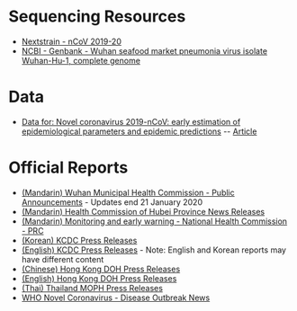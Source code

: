 # Sequencing Resources
* [Nextstrain - nCoV 2019-20](https://nextstrain.org/ncov)
* [NCBI - Genbank - Wuhan seafood market pneumonia virus isolate Wuhan-Hu-1, complete genome](https://www.ncbi.nlm.nih.gov/nuccore/MN908947)

# Data
* [Data for: Novel coronavirus 2019-nCoV: early estimation of epidemiological parameters and epidemic predictions](https://livelancsac-my.sharepoint.com/personal/readj2_lancaster_ac_uk/_layouts/15/onedrive.aspx?id=%2Fpersonal%2Freadj2%5Flancaster%5Fac%5Fuk%2FDocuments%2Fpublic%2F2019%2DnCoV%20early%20modelling%20paper&originalPath=aHR0cHM6Ly9saXZlbGFuY3NhYy1teS5zaGFyZXBvaW50LmNvbS86ZjovZy9wZXJzb25hbC9yZWFkajJfbGFuY2FzdGVyX2FjX3VrL0VyTU1QS1ZIaGExSG9DZXlqZHcxUTNFQmVYemlJd2czVW56Z0d4WHZ1X0ZrQnc_cnRpbWU9MTJ4czA5ZWcxMGc) -- [Article](https://www.medrxiv.org/content/10.1101/2020.01.23.20018549v1)

# Official Reports
* [(Mandarin) Wuhan Municipal Health Commission - Public Announcements](http://wjw.wuhan.gov.cn/front/web/list2nd/no/710) - Updates end 21 January 2020
* [(Mandarin) Health Commission of Hubei Province News Releases](http://wjw.hubei.gov.cn/fbjd/dtyw/)
* [(Mandarin) Monitoring and early warning - National Health Commission - PRC](http://www.nhc.gov.cn/yjb/s2907/new_list.shtml)
* [(Korean) KCDC Press Releases](https://www.cdc.go.kr/board/board.es?mid=a20501000000&bid=0015)
* [(English) KCDC Press Releases](https://www.cdc.go.kr/board/board.es?mid=a30402000000&bid=0030) - Note: English and Korean reports may have different content
* [(Chinese) Hong Kong DOH Press Releases](https://www.dh.gov.hk/tc_chi/press/press.html)
* [(English) Hong Kong DOH Press Releases](https://www.dh.gov.hk/english/press/press.html)
* [(Thai) Thailand MOPH Press Releases](https://pr.moph.go.th/?url=pr/index/2/02/1)
* [WHO Novel Coronavirus - Disease Outbreak News](https://www.who.int/csr/don/archive/disease/novel_coronavirus/en/)